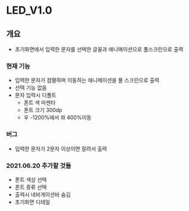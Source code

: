 # LED_V1.0

## 개요
 - 초기화면에서 입력한 문자를 선택한 글꼴과 애니메이션으로 풀스크린으로 출력
 
### 현재 기능
 - 입력한 문자가 점멸하며 이동하는 애니메이션을 풀 스크린으로 출력
 - 선택 기능 없음
 - 문자 입력시 디폴트
    - 폰트 색 마젠타 
    - 폰트 크기 300dp
    - 우 -1200%에서 좌 400%이동

### 버그
 - 입력한 문자가 2문자 이상이면 잘려서 출력
   
### 2021.06.20 추가할 것들
 - 폰트 색상 선택
 - 폰트 종류 선택
 - 출력시 네비게이션바 숨김
 - 초기화면 디테일 
